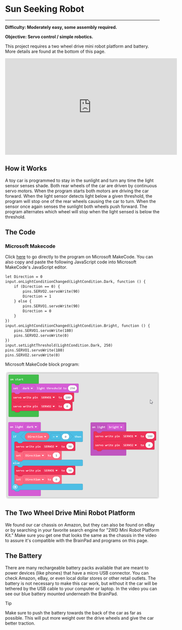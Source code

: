 # Sun Seeking Robot
---

**Difficulty: Moderately easy, some assembly required.**

**Objective: Servo control / simple robotics.**

This project requires a two wheel drive mini robot platform and battery. More details are found at the bottom of this page.

<iframe width="560" height="315" src="https://www.youtube.com/embed/4hw6XpSp9Hs?rel=0" frameborder="0" allow="autoplay; encrypted-media" allowfullscreen></iframe>

## How it Works
A toy car is programmed to stay in the sunlight and turn any time the light sensor senses shade. Both rear wheels of the car are driven by continuous servo motors. When the program starts both motors are driving the car forward. When the light sensor detects light below a given threshold, the program will stop one of the rear wheels causing the car to turn. When the sensor once again senses the sunlight both wheels push forward. The program alternates which wheel will stop when the light sensed is below the threshold.

## The Code

### Microsoft Makecode
Click [here](https://makecode.com/_PFX5r3bgLcPh) to go directly to the program on Microsoft MakeCode. You can also copy and paste the following JavaScript code into Microsoft MakeCode's JavaScript editor.

```
let Direction = 0
input.onLightConditionChanged(LightCondition.Dark, function () {
    if (Direction == 0) {
        pins.SERVO2.servoWrite(90)
        Direction = 1
    } else {
        pins.SERVO1.servoWrite(90)
        Direction = 0
    }
})
input.onLightConditionChanged(LightCondition.Bright, function () {
    pins.SERVO1.servoWrite(180)
    pins.SERVO2.servoWrite(0)
})
input.setLightThreshold(LightCondition.Dark, 250)
pins.SERVO1.servoWrite(180)
pins.SERVO2.servoWrite(0)
```

Microsoft MakeCode block program:

![Sun seeker block program](images/sun-seeker-blocks.png)

## The Two Wheel Drive Mini Robot Platform
We found our car chassis on Amazon, but they can also be found on eBay or by searching in your favorite search engine for "2WD Mini Robot Platform Kit." Make sure you get one that looks the same as the chassis in the video to assure it's compatible with the BrainPad and programs on this page.

## The Battery
There are many rechargeable battery packs available that are meant to power devices (like phones) that have a micro USB connector. You can check Amazon, eBay, or even local dollar stores or other retail outlets. The battery is not necessary to make this car work, but without it the car will be tethered by the USB cable to your computer or laptop. In the video you can see our blue battery mounted underneath the BrainPad.

> [!Tip]
> Make sure to push the battery towards the back of the car as far as possible. This will put more weight over the drive wheels and give the car better traction.